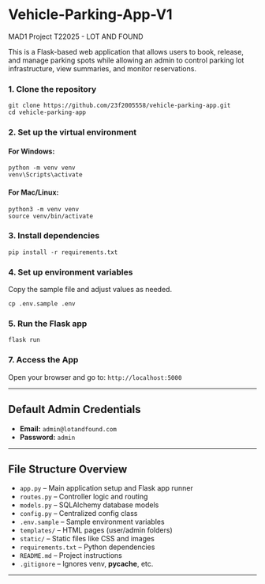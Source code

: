# Vehicle-Parking-App-V1

MAD1 Project T22025 - LOT AND FOUND

This is a Flask-based web application that allows users to book, release, and manage parking spots while allowing an admin to control parking lot infrastructure, view summaries, and monitor reservations.


### 1. Clone the repository
```
git clone https://github.com/23f2005558/vehicle-parking-app.git
cd vehicle-parking-app
```

### 2. Set up the virtual environment
#### For Windows:
```
python -m venv venv
venv\Scripts\activate
```

#### For Mac/Linux:
```
python3 -m venv venv
source venv/bin/activate
```

### 3. Install dependencies
```
pip install -r requirements.txt
```

### 4. Set up environment variables
Copy the sample file and adjust values as needed.
```
cp .env.sample .env
```

### 5. Run the Flask app
```
flask run
```

### 7. Access the App
Open your browser and go to: `http://localhost:5000`

---

## Default Admin Credentials

- **Email:** `admin@lotandfound.com`
- **Password:** `admin`

---

## File Structure Overview

- `app.py` – Main application setup and Flask app runner  
- `routes.py` – Controller logic and routing  
- `models.py` – SQLAlchemy database models  
- `config.py` – Centralized config class  
- `.env.sample` – Sample environment variables  
- `templates/` – HTML pages (user/admin folders)  
- `static/` – Static files like CSS and images  
- `requirements.txt` – Python dependencies  
- `README.md` – Project instructions  
- `.gitignore` – Ignores venv, __pycache__, etc.

---
